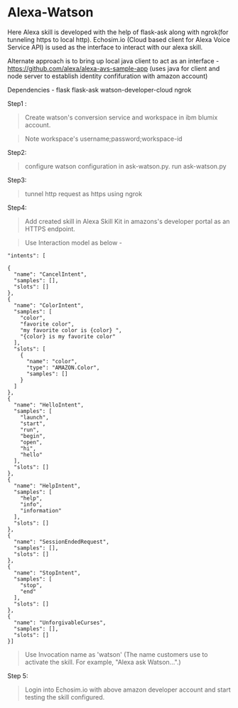 # Alexa-Watson

Here Alexa skill is developed with the help of flask-ask along with ngrok(for tunneling https to local http). Echosim.io (Cloud based client for Alexa Voice Service API) is used as the interface to interact with our alexa skill.

Alternate approach is to bring up local java client to act as an interface - https://github.com/alexa/alexa-avs-sample-app (uses java for client and node server to establish identity confifuration with amazon account)

Dependencies -
flask
flask-ask
watson-developer-cloud
ngrok 

Step1 :
 > Create watson's conversion service and workspace in ibm blumix account.
 
 > Note workspace's username;password;workspace-id


Step2:
> configure watson configuration in ask-watson.py. run ask-watson.py

Step3:
> tunnel http request as https using ngrok

Step4:
> Add created skill in Alexa Skill Kit in amazons's developer portal as an HTTPS endpoint.

> Use Interaction model as below -
  
	"intents": [

    {
      "name": "CancelIntent",
      "samples": [],
      "slots": []
    },
    {
      "name": "ColorIntent",
      "samples": [
        "color",
        "favorite color",
        "my favorite color is {color} ",
        "{color} is my favorite color"
      ],
      "slots": [
        {
          "name": "color",
          "type": "AMAZON.Color",
          "samples": []
        }
      ]
    },
    {
      "name": "HelloIntent",
      "samples": [
        "launch",
        "start",
        "run",
        "begin",
        "open",
        "hi",
        "hello"
      ],
      "slots": []
    },
    {
      "name": "HelpIntent",
      "samples": [
        "help",
        "info",
        "information"
      ],
      "slots": []
    },
    {
      "name": "SessionEndedRequest",
      "samples": [],
      "slots": []
    },
    {
      "name": "StopIntent",
      "samples": [
        "stop",
        "end"
      ],
      "slots": []
    },
    {
      "name": "UnforgivableCurses",
      "samples": [],
      "slots": []
    }]


> Use Invocation name as 'watson' (The name customers use to activate the skill. For example, "Alexa ask Watson...".)

Step 5:
> Login into Echosim.io with above amazon developer account and start testing the skill configured.
